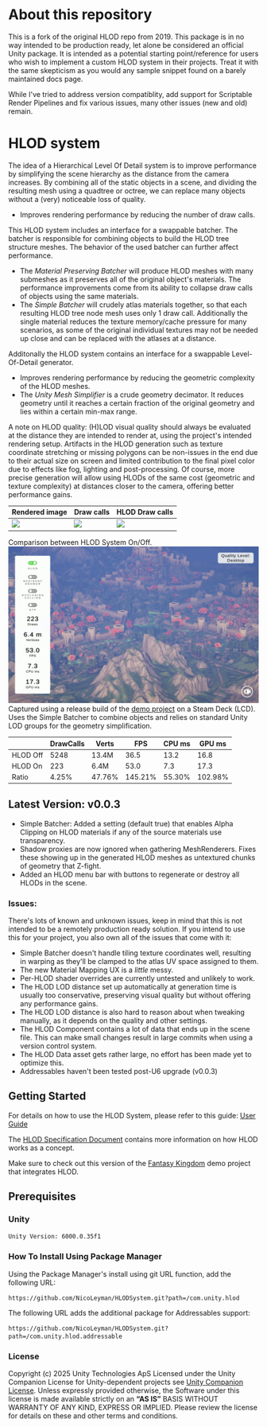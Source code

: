 # About this repository
This is a fork of the original HLOD repo from 2019. This package is in no way intended to be production ready, let alone be considered an official Unity package. 
It is intended as a potential starting point/reference for users who wish to implement a custom HLOD system in their projects.
Treat it with the same skepticism as you would any sample snippet found on a barely maintained docs page.

While I've tried to address version compatiblity, add support for Scriptable Render Pipelines and fix various issues, many other issues (new and old) remain.

# HLOD system
The idea of a Hierarchical Level Of Detail system is to improve performance by simplifying the scene hierarchy as the distance from the camera increases.
By combining all of the static objects in a scene, and dividing the resulting mesh using a quadtree or octree, we can replace many objects without a (very) noticeable loss of quality.
* Improves rendering performance by reducing the number of draw calls.

This HLOD system includes an interface for a swappable batcher. The batcher is responsible for combining objects to build the HLOD tree structure meshes. The behavior of the used batcher can further affect performance.
* The *Material Preserving Batcher* will produce HLOD meshes with many submeshes as it preserves all of the original object's materials. The performance improvements come from its ability to collapse draw calls of objects using the same materials.
* The *Simple Batcher* will crudely atlas materials together, so that each resulting HLOD tree node mesh uses only 1 draw call. Additionally the single material reduces the texture memory/cache pressure for many scenarios, as some of the original individual textures may not be needed up close and can be replaced with the atlases at a distance.

Additonally the HLOD system contains an interface for a swappable Level-Of-Detail generator.
* Improves rendering performance by reducing the geometric complexity of the HLOD meshes.
* The *Unity Mesh Simplifier* is a crude geometry decimator. It reduces geometry until it reaches a certain fraction of the original geometry and lies within a certain min-max range.

A note on HLOD quality:
(H)LOD visual quality should always be evaluated at the distance they are intended to render at, using the project's intended rendering setup.
Artifacts in the HLOD generation such as texture coordinate stretching or missing polygons can be non-issues in the end due to their actual size on screen and limited contribution to the final pixel color due to effects like fog, lighting and post-processing.
Of course, more precise generation will allow using HLODs of the same cost (geometric and texture complexity) at distances closer to the camera, offering better performance gains. 

| Rendered image  | Draw calls | HLOD Draw calls |
| --- | --- | --- |
| ![](Documentation~/Images/overview_1.jpg) | ![](Documentation~/Images/overview_2.jpg)  | ![](Documentation~/Images/overview_3.jpg)|

Comparison between HLOD System On/Off.
![](Documentation~/Images/SteamDeck_Release_OnOffComp.gif)
Captured using a release build of the [demo project][demoProject] on a Steam Deck (LCD).
Uses the Simple Batcher to combine objects and relies on standard Unity LOD groups for the geometry simplification.

||DrawCalls|Verts|FPS|CPU ms|GPU ms|
|---|---|---|---|---|---|
|HLOD Off|5248|13.4M|36.5|13.2|16.8|
|HLOD On|223|6.4M|53.0|7.3|17.3|
|Ratio|4.25%|47.76%|145.21%|55.30%|102.98%|

## Latest Version: v0.0.3
* Simple Batcher: Added a setting (default true) that enables Alpha Clipping on HLOD materials if any of the source materials use transparency.
* Shadow proxies are now ignored when gathering MeshRenderers. Fixes these showing up in the generated HLOD meshes as untextured chunks of geometry that Z-fight.
* Added an HLOD menu bar with buttons to regenerate or destroy all HLODs in the scene.

### Issues:
There's lots of known and unknown issues, keep in mind that this is not intended to be a remotely production ready solution.
If you intend to use this for your project, you also own all of the issues that come with it:

* Simple Batcher doesn't handle tiling texture coordinates well, resulting in warping as they'll be clamped to the atlas UV space assigned to them.
* The new Material Mapping UX is a *little* messy.
* Per-HLOD shader overrides are currently untested and unlikely to work.
* The HLOD LOD distance set up automatically at generation time is usually too conservative, preserving visual quality but without offering any performance gains.
* The HLOD LOD distance is also hard to reason about when tweaking manually, as it depends on the quality and other settings.
* The HLOD Component contains a lot of data that ends up in the scene file. This can make small changes result in large commits when using a version control system.
* The HLOD Data asset gets rather large, no effort has been made yet to optimize this.
* Addressables haven't been tested post-U6 upgrade (v0.0.3)

## Getting Started
For details on how to use the HLOD System, please refer to this guide: [User Guide][userGuide]

The [HLOD Specification Document][specDoc] contains more information on how HLOD works as a concept.

Make sure to check out this version of the [Fantasy Kingdom][demoProject] demo project that integrates HLOD.

## Prerequisites
### Unity
```
Unity Version: 6000.0.35f1
```
### How To Install Using Package Manager
Using the Package Manager's install using git URL function, add the following URL:
```
https://github.com/NicoLeyman/HLODSystem.git?path=/com.unity.hlod
```
The following URL adds the additional package for Addressables support:
```
https://github.com/NicoLeyman/HLODSystem.git?path=/com.unity.hlod.addressable
```

### License
Copyright (c) 2025 Unity Technologies ApS
Licensed under the Unity Companion License for Unity-dependent projects see [Unity Companion License][license].
Unless expressly provided otherwise, the Software under this license is made available strictly on an **“AS IS”** BASIS WITHOUT WARRANTY OF ANY KIND, EXPRESS OR IMPLIED. Please review the license for details on these and other terms and conditions.

[license]: <https://unity3d.com/legal/licenses/Unity_Companion_License>
[demoProject]: <https://github.com/NicoLeyman/FantasyKingdom_HLOD>
[specDoc]: <https://docs.google.com/document/d/1RzIvdiISPzoW_Tp6_Qia4Zt7fcl6ehoXTpVGLIFZ49A>
[userGuide]: <https://docs.google.com/document/d/1jZ9dforSSUTokTmprunayq7d3LUTv2aQK63IbtS-QzU>
